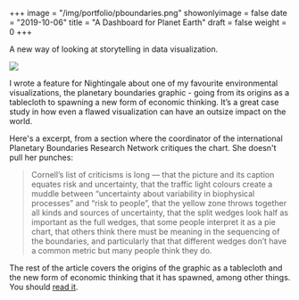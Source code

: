 +++
image = "/img/portfolio/pboundaries.png"
showonlyimage = false
date = "2019-10-06"
title = "A Dashboard for Planet Earth"
draft = false
weight = 0
+++

A new way of looking at storytelling in data visualization.

<!--more-->

![](/img/portfolio/pboundaries.png)

I wrote a feature for Nightingale about one of my favourite environmental visualizations, the planetary boundaries graphic - going from its origins as a tablecloth to spawning a new form of economic thinking. It’s a great case study in how even a flawed visualization can have an outsize impact on the world.

Here's a excerpt, from a section where the coordinator of the international Planetary Boundaries Research Network critiques the chart. She doesn't pull her punches:

> Cornell’s list of criticisms is long — that the picture and its caption equates risk and uncertainty, that the traffic light colours create a muddle between “uncertainty about variability in biophysical processes” and “risk to people”, that the yellow zone throws together all kinds and sources of uncertainty, that the split wedges look half as important as the full wedges, that some people interpret it as a pie chart, that others think there must be meaning in the sequencing of the boundaries, and particularly that that different wedges don’t have a common metric but many people think they do.

The rest of the article covers the origins of the graphic as a tablecloth and the new form of economic thinking that it has spawned, among other things. You should [read it](https://medium.com/nightingale/a-dashboard-for-planet-earth-9abafdbd2749?source=friends_link&sk=56f7c61b6257c1161277b8983c45da02).